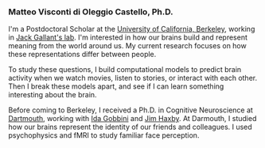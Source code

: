 ### Matteo Visconti di Oleggio Castello, Ph.D.

I'm a Postdoctoral Scholar at the [University of California, Berkeley](https://www.berkeley.edu/), working in [Jack Gallant's lab](http://gallantlab.org/). 
I'm interested in how our brains build and represent meaning from the world around us. 
My current research focuses on how these representations differ between people.

To study these questions, I build computational models to predict brain activity when we watch movies, listen to stories, or interact with each other.
Then I break these models apart, and see if I can learn something interesting about the brain.

Before coming to Berkeley, I received a Ph.D. in Cognitive Neuroscience at [Dartmouth](http://pbs.dartmouth.edu), working with [Ida Gobbini](http://haxbylab.dartmouth.edu/ppl/ida.html) and [Jim Haxby](http://haxbylab.dartmouth.edu/ppl/jim.html). At Darmouth, I studied how our brains represent the identity of our friends and colleagues. I used psychophysics and fMRI to study familiar face perception.
